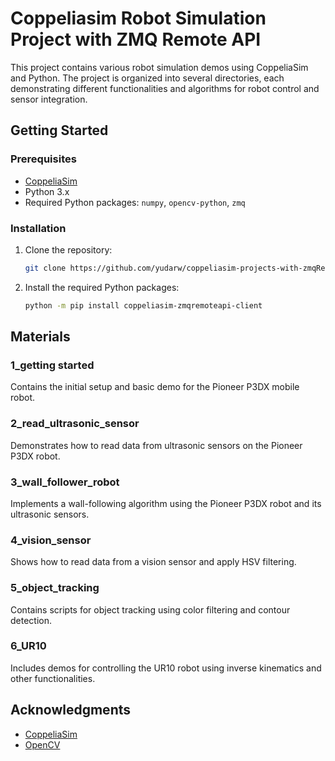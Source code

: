 # Coppeliasim Robot Simulation Project with ZMQ Remote API

This project contains various robot simulation demos using CoppeliaSim and Python. The project is organized into several directories, each demonstrating different functionalities and algorithms for robot control and sensor integration.

## Getting Started

### Prerequisites

- [CoppeliaSim](https://www.coppeliarobotics.com/)
- Python 3.x
- Required Python packages: `numpy`, `opencv-python`, `zmq`

### Installation

1. Clone the repository:
    ```sh
    git clone https://github.com/yudarw/coppeliasim-projects-with-zmqRemoteApi.git
    ```

2. Install the required Python packages:
    ```sh
    python -m pip install coppeliasim-zmqremoteapi-client
    ```
## Materials
### 1_getting started
Contains the initial setup and basic demo for the Pioneer P3DX mobile robot.
### 2_read_ultrasonic_sensor
Demonstrates how to read data from ultrasonic sensors on the Pioneer P3DX robot.
### 3_wall_follower_robot
Implements a wall-following algorithm using the Pioneer P3DX robot and its ultrasonic sensors.
### 4_vision_sensor
Shows how to read data from a vision sensor and apply HSV filtering.
### 5_object_tracking
Contains scripts for object tracking using color filtering and contour detection.
### 6_UR10
Includes demos for controlling the UR10 robot using inverse kinematics and other functionalities.

## Acknowledgments
- [CoppeliaSim](https://www.coppeliarobotics.com/)
- [OpenCV](https://opencv.org)
